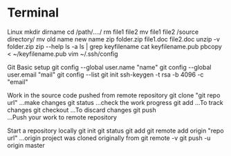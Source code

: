 # Terminal 
Linux 
  mkdir dirname 
  cd /path/..../
  rm file1 file2 
  mv file1 file2 /source directory/
  mv old name new name 
  zip folder.zip file1.doc file2.doc
  unzip -v folder.zip 
  zip --help 
  ls -a 
  ls | grep keyfilename 
  cat keyfilename.pub 
  pbcopy < ~/keyfilename.pub 
  vim ~/.ssh/config 

Git 
Basic setup 
  git config --global user.name "name" 
  git config --global user.email "mail"
  git config --list
  git init
  ssh-keygen -t rsa -b 4096 -c "email" 

Work in the source code pushed from remote repository
  git clone "git repo url" 
  ...make changes 
  git status 
  ...check the work progress 
  git add<file> 
  ...To track changes 
  git checkout<file> 
  ...To discard changes 
  git push  
  ...Push your work to remote repository 

Start a repository locally 
  git init 
  git status 
  git add<file>
  git remote add origin "repo url" 
   ...origin project was cloned originally from 
  git remote -v 
  git push -u origin master 
  


  






   

